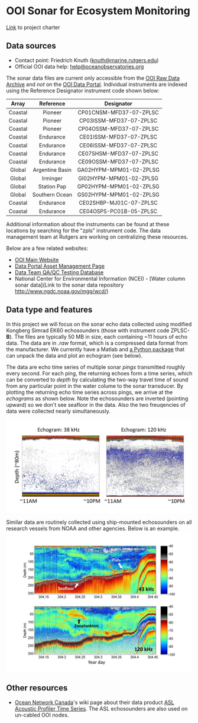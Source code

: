 # OOI Sonar for Ecosystem Monitoring
[Link](https://github.com/uwescience/incubator2017/wiki/OOI-Sonar-for-Ecosystem-Monitoring) to project charter

## Data sources
* Contact point: Friedrich Knuth (knuth@marine.rutgers.edu)
* Official OOI data help: help@oceanobservatories.org

The sonar data files are current only accessible from the [OOI Raw Data Archive](http://oceanobservatories.org/data/raw-data/) and _not_ on the [OOI Data Portal](http://oceanobservatories.org/data-portal/). Individual instruments are indexed using the Reference Designator instrument code shown below:

| Array   | Reference       | Designator             |
|:-------:|:---------------:|:----------------------:|
|Coastal  | Pioneer         | CP01CNSM-MFD37-07-ZPLSC|
|Coastal  | Pioneer	       | CP03ISSM-MFD37-07-ZPLSC|
|Coastal  | Pioneer	       | CP04OSSM-MFD37-07-ZPLSC|
|Coastal  | Endurance	       | CE01ISSM-MFD37-07-ZPLSC|
|Coastal  | Endurance	       | CE06ISSM-MFD37-07-ZPLSC|
|Coastal  | Endurance       | CE07SHSM-MFD37-07-ZPLSC|
|Coastal  | Endurance       | CE09OSSM-MFD37-07-ZPLSC|
|Global   | Argentine Basin | GA02HYPM-MPM01-02-ZPLSG|
|Global   | Irminger        | GI02HYPM-MPM01-02-ZPLSG|
|Global   | Station Pap     | GP02HYPM-MPM01-02-ZPLSG|
|Global   | Southern Ocean  | GS02HYPM-MPM01-02-ZPLSG|
|Coastal  | Endurance	       | CE02SHBP-MJ01C-07-ZPLSC|
|Coastal  | Endurance	       | CE04OSPS-PC01B-05-ZPLSC|

Additional information about the instruments can be found at these locations by searching for the "zpls" instrument code. The data management team at Rutgers are working on centralizing these resources.

Below are a few related websites:

* [OOI Main Website](http://oceanobservatories.org/instruments/)
* [Data Portal Asset Management Page](https://ooinet.oceanobservatories.org/assets/management/)
* [Data Team QA/QC Testing Database](https://ooi.visualocean.net/instruments/all)
* National Center for Environmental Information (NCEI) - [Water column sonar data](Link to the sonar data repository http://www.ngdc.noaa.gov/mgg/wcd/)

## Data type and features
In this project we will focus on the sonar echo data collected using modified Kongberg Simrad EK60 echosounders (those with instrument code ZPLSC-**B**). The files are typically 50 MB in size, each containing ~11 hours of echo data. The data are in _.raw_ format, which is a compressed data format from the manufacturer. We currently have a Matlab and [a Python package](https://github.com/oceanobservatories/mi-instrument/tree/master/mi/instrument/kut/ek60/ooicore) that can unpack the data and plot an echogram (see below).

The data are echo time series of multiple sonar _pings_ transmitted roughly every second. For each ping, the returning echoes form a time series, which can be converted to _depth_ by calculating the two-way travel time of sound from any particular point in the water colume to the sonar transducer. By plotting the returning echo time series across pings, we arrive at the _echograms_ as shown below. Note the echosounders are inverted (pointing upward) so we don't see seafloor in the data. Also the two freuqencies of data were collected nearly simultaneously.

![Exemplary OOI echogram at 38 and 120 kHz.](./img/ooi_echogram_example.png)

Similar data are routinely collected using ship-mounted echosounders on all research vessels from NOAA and other agencies. Below is an example.
![Exemplary OOI echogram at 38 and 120 kHz.](./img/ship_echogram_example.png)



## Other resources
* [Ocean Network Canada](www.oceannetworks.ca/)'s wiki page about their data product [ASL Acoustic Profiler Time Series](https://wiki.oceannetworks.ca/display/DP/24). The ASL echosounders are also used on un-cabled OOI nodes.





